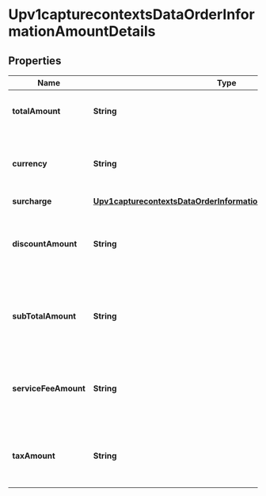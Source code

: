 
# Upv1capturecontextsDataOrderInformationAmountDetails

## Properties
Name | Type | Description | Notes
------------ | ------------- | ------------- | -------------
**totalAmount** | **String** | This field defines the total order amount.  |  [optional]
**currency** | **String** | This field defines the currency applicable to the order.  |  [optional]
**surcharge** | [**Upv1capturecontextsDataOrderInformationAmountDetailsSurcharge**](Upv1capturecontextsDataOrderInformationAmountDetailsSurcharge.md) |  |  [optional]
**discountAmount** | **String** | This field defines the discount amount applicable to the order.  |  [optional]
**subTotalAmount** | **String** | This field defines the sub total amount applicable to the order.  |  [optional]
**serviceFeeAmount** | **String** | This field defines the service fee amount applicable to the order.  |  [optional]
**taxAmount** | **String** | This field defines the tax amount applicable to the order.  |  [optional]



